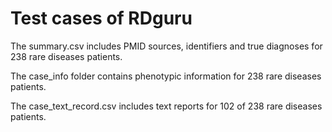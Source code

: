 # Test cases of RDguru

The summary.csv includes PMID sources, identifiers and true diagnoses for 238 rare diseases patients.

The case_info folder contains phenotypic information for 238 rare diseases patients.

The case_text_record.csv includes text reports for 102 of 238 rare diseases patients.
